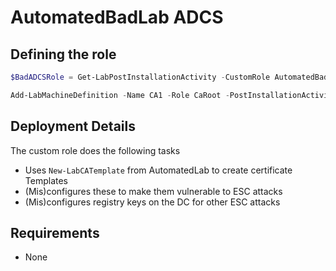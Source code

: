# AutomatedBadLab ADCS
## Defining the role
``` PowerShell
$BadADCSRole = Get-LabPostInstallationActivity -CustomRole AutomatedBadLabADCS

Add-LabMachineDefinition -Name CA1 -Role CaRoot -PostInstallationActivity $BadADCSRole
```

## Deployment Details
The custom role does the following tasks
- Uses `New-LabCATemplate` from AutomatedLab to create certificate Templates
- (Mis)configures these to make them vulnerable to ESC attacks
- (Mis)configures registry keys on the DC for other ESC attacks

## Requirements
- None
